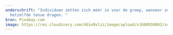 ```yaml
---
onderschrift: "Individuen zetten zich méér in voor de groep, wanneer ze
  hetzelfde tenue dragen. "
bron: Pixabay.com
image: https://res.cloudinary.com/ddio9vlzi/image/upload/v1680936062/sciencegeek/posts/peleton-cb.jpg
---
```

